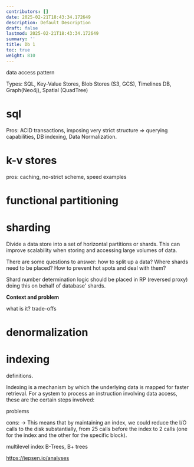 ```yaml
---
contributors: []
date: 2025-02-21T18:43:34.172649
description: Default Description
draft: false
lastmod: 2025-02-21T18:43:34.172649
summary: ''
title: Db 1
toc: true
weight: 810
---
```


data access pattern

Types: SQL, Key-Value Stores, Blob Stores (S3, GCS), Timelines DB, Graph(Neo4j), Spatial (QuadTree)

# sql

Pros: ACID transactions, imposing very strict structure => querying capabilities, DB indexing, Data Normalization.

# k-v stores

pros: caching, no-strict scheme, speed
examples

# functional partitioning

# sharding

Divide a data store into a set of horizontal partitions or shards. This can improve scalability when storing and accessing large volumes of data.

There are some questions to answer: how to split up a data? Where shards need to be placed? How to prevent hot spots and deal with them?

Shard number determination logic should be placed in RP (reversed proxy) doing this on behalf of database' shards.

**Context and problem**

what is it? trade-offs

# denormalization

# indexing

definitions.

Indexing is a mechanism by which the underlying data is mapped for faster retrieval.
For a system to process an instruction involving data access, these are the certain steps involved:

problems

cons:
-> This means that by maintaining an index, we could reduce the I/O calls to the disk substantially, from 25 calls before the index to 2 calls (one for the index and the other for the specific block).

multilevel index
B-Trees, B+ trees

https://jepsen.io/analyses
